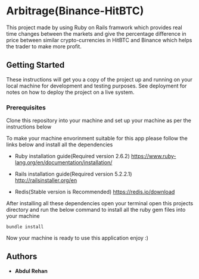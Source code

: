 
# Arbitrage(Binance-HitBTC)

This project made by using Ruby on Rails framwork which provides real time changes between the markets and give the percentage difference in price between similar crypto-currencies in HitBTC and Binance which helps the trader to make more profit.

## Getting Started

These instructions will get you a copy of the project up and running on your local machine for development and testing purposes. See deployment for notes on how to deploy the project on a live system.

### Prerequisites
Clone this repository into your machine and set up your machine as per the instructions below

To make your machine envorinment suitable for this app please follow the links below and install all the dependencies

* Ruby installation guide(Required version 2.6.2)
https://www.ruby-lang.org/en/documentation/installation/

* Rails installation guide(Required version 5.2.2.1)
http://railsinstaller.org/en

* Redis(Stable version is Recommended)
https://redis.io/download

After installing all these dependencies open your terminal open this projects directory and run the below command to install all the ruby gem files into your machine 

```
bundle install
```
Now your machine is ready to use this application enjoy :)

## Authors

* **Abdul Rehan** 



